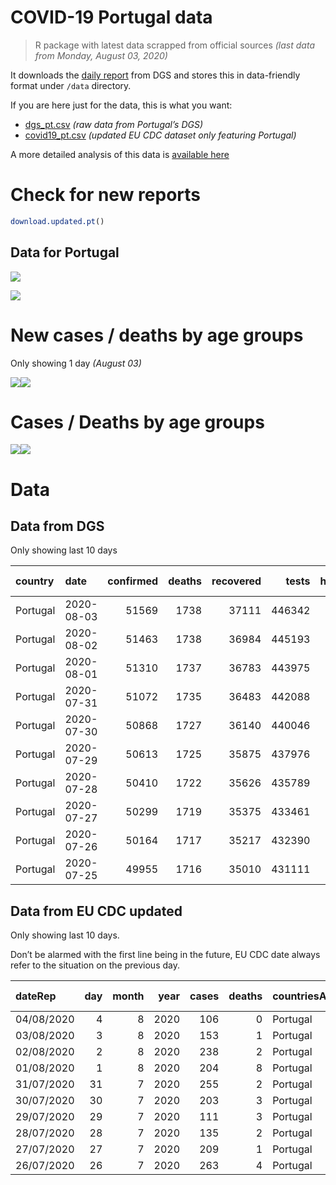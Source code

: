 COVID-19 Portugal data
================

> R package with latest data scrapped from official sources *(last data
> from Monday, August 03, 2020)*

It downloads the [daily
report](https://covid19.min-saude.pt/relatorio-de-situacao/) from DGS
and stores this in data-friendly format under `/data` directory.

If you are here just for the data, this is what you want:

  - [dgs\_pt.csv](raw/master/data/dgs_pt.csv) *(raw data from Portugal’s
    DGS)*
  - [covid19\_pt.csv](raw/master/data/covid19_pt.csv) *(updated EU CDC
    dataset only featuring Portugal)*

A more detailed analysis of this data is [available
here](https://averissimo.github.io/covid19-analysis/portugal.html)

# Check for new reports

``` r
download.updated.pt()
```

## Data for Portugal

![](README_files/figure-gfm/unnamed-chunk-7-1.svg)<!-- -->

![](README_files/figure-gfm/unnamed-chunk-8-1.svg)<!-- -->

# New cases / deaths by age groups

Only showing 1 day *(August 03)*

![](README_files/figure-gfm/unnamed-chunk-10-1.svg)<!-- -->![](README_files/figure-gfm/unnamed-chunk-10-2.svg)<!-- -->

# Cases / Deaths by age groups

![](README_files/figure-gfm/unnamed-chunk-11-1.svg)<!-- -->![](README_files/figure-gfm/unnamed-chunk-11-2.svg)<!-- -->

# Data

## Data from DGS

Only showing last 10 days

| country  | date       | confirmed | deaths | recovered |  tests | hospitalized | in.icu | confirmed\_m\_00-09 | confirmed\_w\_00-09 | confirmed\_m\_10-19 | confirmed\_w\_10-19 | confirmed\_m\_20-29 | confirmed\_w\_20-29 | confirmed\_m\_30-39 | confirmed\_w\_30-39 | confirmed\_m\_40-49 | confirmed\_w\_40-49 | confirmed\_m\_50-59 | confirmed\_w\_50-59 | confirmed\_m\_60-69 | confirmed\_w\_60-69 | confirmed\_m\_70-79 | confirmed\_w\_70-79 | confirmed\_m\_80+ | confirmed\_w\_80+ | death\_m\_00-09 | death\_w\_00-09 | death\_m\_10-19 | death\_w\_10-19 | death\_m\_20-29 | death\_w\_20-29 | death\_m\_30-39 | death\_w\_30-39 | death\_m\_40-49 | death\_w\_40-49 | death\_m\_50-59 | death\_w\_50-59 | death\_m\_60-69 | death\_w\_60-69 | death\_m\_70-79 | death\_w\_70-79 | death\_m\_80+ | death\_w\_80+ |
| :------- | :--------- | --------: | -----: | --------: | -----: | -----------: | -----: | ------------------: | ------------------: | ------------------: | ------------------: | ------------------: | ------------------: | ------------------: | ------------------: | ------------------: | ------------------: | ------------------: | ------------------: | ------------------: | ------------------: | ------------------: | ------------------: | ----------------: | ----------------: | --------------: | --------------: | --------------: | --------------: | --------------: | --------------: | --------------: | --------------: | --------------: | --------------: | --------------: | --------------: | --------------: | --------------: | --------------: | --------------: | ------------: | ------------: |
| Portugal | 2020-08-03 |     51569 |   1738 |     37111 | 446342 |          390 |     42 |                1000 |                 864 |                1106 |                1260 |                3664 |                4228 |                4002 |                4425 |                3827 |                4715 |                3353 |                4440 |                2431 |                2729 |                1686 |                1893 |              1906 |              3964 |               0 |               0 |               0 |               0 |               1 |               1 |               1 |               3 |              10 |              10 |              38 |              17 |             107 |              48 |             207 |             130 |           505 |           660 |
| Portugal | 2020-08-02 |     51463 |   1738 |     36984 | 445193 |          378 |     41 |                 999 |                 856 |                1104 |                1257 |                3653 |                4224 |                3993 |                4412 |                3819 |                4705 |                3345 |                4436 |                2427 |                2723 |                1681 |                1886 |              1905 |              3962 |               0 |               0 |               0 |               0 |               1 |               1 |               1 |               3 |              10 |              10 |              38 |              17 |             107 |              48 |             207 |             130 |           505 |           660 |
| Portugal | 2020-08-01 |     51310 |   1737 |     36783 | 443975 |          375 |     40 |                 989 |                 850 |                1094 |                1249 |                3640 |                4211 |                3978 |                4397 |                3809 |                4698 |                3336 |                4426 |                2426 |                2716 |                1679 |                1882 |              1902 |              3952 |               0 |               0 |               0 |               0 |               1 |               1 |               1 |               3 |              10 |              10 |              38 |              17 |             106 |              48 |             207 |             130 |           505 |           660 |
| Portugal | 2020-07-31 |     51072 |   1735 |     36483 | 442088 |          381 |     41 |                 977 |                 838 |                1088 |                1236 |                3623 |                4196 |                3959 |                4379 |                3792 |                4679 |                3322 |                4413 |                2419 |                2700 |                1671 |                1877 |              1892 |              3935 |               0 |               0 |               0 |               0 |               1 |               1 |               1 |               3 |              10 |              10 |              38 |              17 |             106 |              48 |             207 |             130 |           504 |           659 |
| Portugal | 2020-07-30 |     50868 |   1727 |     36140 | 440046 |          403 |     42 |                 966 |                 830 |                1079 |                1227 |                3606 |                4187 |                3956 |                4356 |                3771 |                4657 |                3305 |                4404 |                2412 |                2690 |                1664 |                1870 |              1889 |              3925 |               0 |               0 |               0 |               0 |               1 |               1 |               1 |               2 |              10 |              10 |              38 |              17 |             105 |              48 |             204 |             130 |           503 |           657 |
| Portugal | 2020-07-29 |     50613 |   1725 |     35875 | 437976 |          403 |     43 |                 962 |                 821 |                1073 |                1222 |                3586 |                4168 |                3934 |                4324 |                3742 |                4628 |                3294 |                4384 |                2402 |                2678 |                1657 |                1865 |              1882 |              3917 |               0 |               0 |               0 |               0 |               1 |               1 |               1 |               2 |              10 |              10 |              38 |              17 |             105 |              48 |             203 |             130 |           502 |           657 |
| Portugal | 2020-07-28 |     50410 |   1722 |     35626 | 435789 |          402 |     41 |                 953 |                 808 |                1070 |                1216 |                3560 |                4144 |                3924 |                4312 |                3726 |                4607 |                3278 |                4364 |                2393 |                2677 |                1653 |                1860 |              1879 |              3914 |               0 |               0 |               0 |               0 |               1 |               1 |               1 |               2 |              10 |              10 |              38 |              17 |             105 |              48 |             203 |             130 |           501 |           655 |
| Portugal | 2020-07-27 |     50299 |   1719 |     35375 | 433461 |          414 |     45 |                 949 |                 804 |                1068 |                1213 |                3551 |                4131 |                3922 |                4305 |                3720 |                4601 |                3272 |                4356 |                2386 |                2667 |                1647 |                1858 |              1869 |              3912 |               0 |               0 |               0 |               0 |               1 |               1 |               1 |               2 |              10 |              10 |              38 |              17 |             104 |              48 |             203 |             129 |           501 |           654 |
| Portugal | 2020-07-26 |     50164 |   1717 |     35217 | 432390 |          403 |     48 |                 949 |                 800 |                1063 |                1207 |                3543 |                4117 |                3907 |                4292 |                3706 |                4588 |                3265 |                4345 |                2385 |                2656 |                1643 |                1857 |              1868 |              3905 |               0 |               0 |               0 |               0 |               1 |               1 |               1 |               2 |              10 |              10 |              38 |              17 |             104 |              48 |             203 |             129 |           500 |           653 |
| Portugal | 2020-07-25 |     49955 |   1716 |     35010 | 431111 |          410 |     50 |                 936 |                 791 |                1060 |                1203 |                3521 |                4096 |                3887 |                4280 |                3690 |                4573 |                3249 |                4329 |                2380 |                2645 |                1640 |                1850 |              1865 |              3893 |               0 |               0 |               0 |               0 |               1 |               1 |               1 |               2 |              10 |              10 |              38 |              17 |             104 |              48 |             202 |             129 |           500 |           653 |

## Data from EU CDC updated

Only showing last 10 days.

Don’t be alarmed with the first line being in the future, EU CDC date
always refer to the situation on the previous day.

| dateRep    | day | month | year | cases | deaths | countriesAndTerritories | geoId | countryterritoryCode | popData2019 | continentExp | Cumulative\_number\_for\_14\_days\_of\_COVID-19\_cases\_per\_100000 |
| :--------- | --: | ----: | ---: | ----: | -----: | :---------------------- | :---- | :------------------- | ----------: | :----------- | ------------------------------------------------------------------: |
| 04/08/2020 |   4 |     8 | 2020 |   106 |      0 | Portugal                | PT    | PRT                  |    10276617 | Europe       |                                                                  NA |
| 03/08/2020 |   3 |     8 | 2020 |   153 |      1 | Portugal                | PT    | PRT                  |    10276617 | Europe       |                                                            27.50905 |
| 02/08/2020 |   2 |     8 | 2020 |   238 |      2 | Portugal                | PT    | PRT                  |    10276617 | Europe       |                                                            28.41402 |
| 01/08/2020 |   1 |     8 | 2020 |   204 |      8 | Portugal                | PT    | PRT                  |    10276617 | Europe       |                                                            29.14383 |
| 31/07/2020 |  31 |     7 | 2020 |   255 |      2 | Portugal                | PT    | PRT                  |    10276617 | Europe       |                                                            30.19476 |
| 30/07/2020 |  30 |     7 | 2020 |   203 |      3 | Portugal                | PT    | PRT                  |    10276617 | Europe       |                                                            31.01215 |
| 29/07/2020 |  29 |     7 | 2020 |   111 |      3 | Portugal                | PT    | PRT                  |    10276617 | Europe       |                                                            32.68585 |
| 28/07/2020 |  28 |     7 | 2020 |   135 |      2 | Portugal                | PT    | PRT                  |    10276617 | Europe       |                                                            33.87301 |
| 27/07/2020 |  27 |     7 | 2020 |   209 |      1 | Portugal                | PT    | PRT                  |    10276617 | Europe       |                                                            35.53699 |
| 26/07/2020 |  26 |     7 | 2020 |   263 |      4 | Portugal                | PT    | PRT                  |    10276617 | Europe       |                                                            36.33491 |
